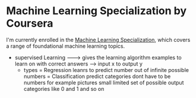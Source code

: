 # Machine Learning Specialization by Coursera
I'm currently enrolled in the [Machine Learning Specialization](https://www.coursera.org/specializations/machine-learning-introduction#outcomes), which covers a range of foundational machine learning topics.


- supervised Learning ---> gives the learning algorithm examples to learn on with correct answers   -->  input x to output y
  - types = Regression leanrs to predict number out of infinite possible numbers
          = Classification predict categories dont have to be numbers for example pictures small limited set of possible output categories like 0 and 1 and so on
